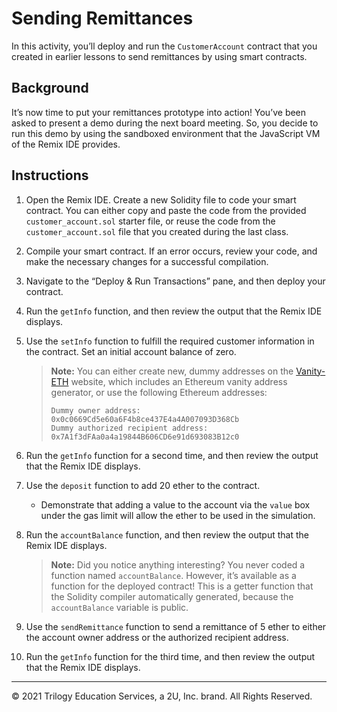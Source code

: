 # Sending Remittances

In this activity, you’ll deploy and run the `CustomerAccount` contract that you created in earlier lessons to send remittances by using smart contracts.

## Background 

It’s now time to put your remittances prototype into action! You’ve been asked to present a demo during the next board meeting. So, you decide to run this demo by using the sandboxed environment that the JavaScript VM of the Remix IDE provides.

## Instructions

1. Open the Remix IDE. Create a new Solidity file to code your smart contract. You can either copy and paste the code from the provided `customer_account.sol` starter file, or reuse the code from the `customer_account.sol` file that you created during the last class. 

2. Compile your smart contract. If an error occurs, review your code, and make the necessary changes for a successful compilation.

3. Navigate to the “Deploy & Run Transactions” pane, and then deploy your contract.

4. Run the `getInfo` function, and then review the output that the Remix IDE displays.

5. Use the `setInfo` function to fulfill the required customer information in the contract. Set an initial account balance of zero.

    > **Note:** You can either create new, dummy addresses on the [Vanity-ETH](https://vanity-eth.tk/) website, which includes an Ethereum vanity address generator, or use the following Ethereum addresses:
    >
    > ```text
    > Dummy owner address: 0x0c0669Cd5e60a6F4b8ce437E4a4A007093D368Cb
    > Dummy authorized recipient address: 0x7A1f3dFAa0a4a19844B606CD6e91d693083B12c0
    > ```

6. Run the `getInfo` function for a second time, and then review the output that the Remix IDE displays.

7. Use the `deposit` function to add 20 ether to the contract. 
  
    * Demonstrate that adding a value to the account via the `value` box under the gas limit will allow the ether to be used in the simulation.

8. Run the `accountBalance` function, and then review the output that the Remix IDE displays.

    > **Note:** Did you notice anything interesting? You never coded a function named `accountBalance`. However, it’s available as a function for the deployed contract! This is a getter function that the Solidity compiler automatically generated, because the `accountBalance` variable is public.

9. Use the `sendRemittance` function to send a remittance of 5 ether to either the account owner address or the authorized recipient address.

10. Run the `getInfo` function for the third time, and then review the output that the Remix IDE displays.

---

© 2021 Trilogy Education Services, a 2U, Inc. brand. All Rights Reserved.

